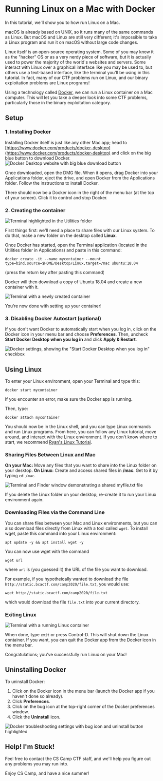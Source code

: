 # Running Linux on a Mac with Docker
In this tutorial, we'll show you to how run Linux on a Mac.

macOS is already based on UNIX, so it runs many of the same commands as Linux. But macOS and Linux are still very different; it's impossible to take a Linux program and run it on macOS without large code changes.

Linux itself is an open-source operating system. Some of you may know it as the "hacker" OS or as a very nerdy piece of software, but it is actually used to power the majority of the world's websites and servers. Some interact with Linux over a graphical interface like you may be used to, but others use a text-based interface, like the terminal you'll be using in this tutorial. In fact, many of our CTF problems run on Linux, and our binary exploitation problems are Linux programs!

Using a technology called [Docker](https://www.docker.com), we can run a Linux container on a Mac computer. This will let you take a deeper look into some CTF problems, particularly those in the binary exploitation category.

## Setup

### 1. Installing Docker
Installing Docker itself is just like any other Mac app; head to [https://www.docker.com/products/docker-desktop](https://www.docker.com/products/docker-desktop) and click on the big blue button to download Docker.
![Docker Desktop website with big blue download button](images/mac-website.png)

Once downloaded, open the DMG file. When it opens, drag Docker into your Applications folder, eject the drive, and open Docker from the Applications folder. Follow the instructions to install Docker.

There should now be a Docker icon in the right of the menu bar (at the top of your screen). Click it to control and stop Docker.

### 2. Creating the container

![Terminal highlighted in the Utilities folder](images/mac-finder.png)

First things first: we'll need a place to share files with our Linux system. To do that, make a new folder on the desktop called **Linux**.

Once Docker has started, open the Terminal application (located in the Utilities folder in Applications) and paste in this command:
```
docker create -it --name mycontainer --mount type=bind,source=$HOME/Desktop/Linux,target=/mac ubuntu:18.04
```
(press the return key after pasting this command)

Docker will then download a copy of Ubuntu 18.04 and create a new container with it.

![Terminal with a newly created container](images/mac-terminal-setup.png)

You're now done with setting up your container!

### 3. Disabling Docker Autostart (optional)
If you don't want Docker to automatically start when you log in, click on the Docker icon in your menu bar and choose **Preferences**. Then, uncheck **Start Docker Desktop when you log in** and click **Apply & Restart**.

![Docker settings, showing the "Start Docker Desktop when you log in" checkbox](images/mac-settings.png)

## Using Linux

To enter your Linux environment, open your Terminal and type this:
```
docker start mycontainer
```
If you encounter an error, make sure the Docker app is running.

Then, type:
```
docker attach mycontainer
```

You should now be in the Linux shell, and you can type Linux commands and run Linux programs. From here, you can follow any Linux tutorial, move around, and interact with the Linux environment. If you don't know where to start, we recommend [Ryan's Linux Tutorial](https://ryanstutorials.net/linuxtutorial/).

### Sharing Files Between Linux and Mac

**On your Mac:** Move any files that you want to share into the Linux folder on your desktop.
**On Linux:** Create and access shared files in **/mac**. Get to it by typing `cd /mac`.

![Terminal and Finder window demonstrating a shared myfile.txt file](images/mac-terminal-sharing.png)

If you delete the Linux folder on your desktop, re-create it to run your Linux environment again.

### Downloading Files via the Command Line

You can share files between your Mac and Linux environments, but you can also download files directly from Linux with a tool called `wget`.
To install wget, paste this command into your Linux environment:
```
apt update -y && apt install wget -y
```

You can now use wget with the command
```
wget url
```
where `url` is (you guessed it) the URL of the file you want to download.

For example, if you hypotheically wanted to download the file `http://static.bcactf.com/camp2020/file.txt`, you would use:
```
wget http://static.bcactf.com/camp2020/file.txt
```
which would download the file `file.txt` into your current directory.

### Exiting Linux

![Terminal with a running Linux container](images/mac-terminal.png)

When done, type `exit` or press Control-D. This will shut down the Linux container. If you want, you can quit the Docker app from the Docker icon in the menu bar.

Congratulations; you've successfully run Linux on your Mac!

## Uninstalling Docker
To uninstall Docker:
1. Click on the Docker icon in the menu bar (launch the Docker app if you haven't done so already).
2. Click **Preferences**.
3. Click on the bug icon at the top-right corner of the Docker preferences window.
4. Click the **Uninstall** icon.

![Docker troubleshooting settings with bug icon and uninstall button highlighted](images/mac-uninstall.png)

## Help! I'm Stuck!
Feel free to contact the CS Camp CTF staff, and we'll help you figure out any problems you may run into.

Enjoy CS Camp, and have a nice summer!
